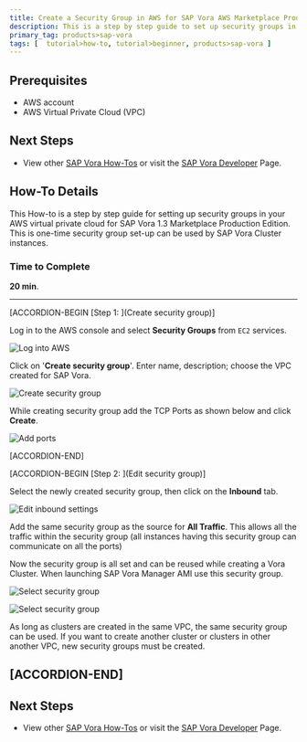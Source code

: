 ```yaml
---
title: Create a Security Group in AWS for SAP Vora AWS Marketplace Production Edition
description: This is a step by step guide to set up security groups in your AWS virtual private cloud for SAP Vora 1.3.
primary_tag: products>sap-vora
tags: [  tutorial>how-to, tutorial>beginner, products>sap-vora ]
---
```

## Prerequisites  
 - AWS account
 - AWS Virtual Private Cloud (VPC)

## Next Steps
 - View other [SAP Vora How-Tos](https://www.sap.com/developer/tutorial-navigator.how-to.html?tag=products:data-management/sap-hana-vora) or visit the [SAP Vora Developer](https://www.sap.com/developer/topics/vora.html) Page.


## How-To Details
This How-to is a step by step guide for setting up security groups in your AWS virtual private cloud for SAP Vora 1.3 Marketplace Production Edition. This is one-time security group set-up can be used by SAP Vora Cluster instances.

### Time to Complete
**20 min**.

---

[ACCORDION-BEGIN [Step 1: ](Create security group)]

Log in to the AWS console and select **Security Groups** from `EC2` services.

![Log into AWS](security-picture1.png)

Click on '**Create security group**'. Enter name, description; choose the VPC created for SAP Vora.

![Create security group](security-picture2.png)

While creating security group add the TCP Ports as shown below and click **Create**.

![Add ports](security-picture3.png)



[ACCORDION-END]


[ACCORDION-BEGIN [Step 2: ](Edit security group)]

Select the newly created security group, then click on the **Inbound** tab.

![Edit inbound settings](security-picture4.png)

Add the same security group as the source for **All Traffic**. This allows all the traffic within the security group (all instances having this security group can communicate on all the ports)

Now the security group is all set and can be reused while creating a Vora Cluster. When launching SAP Vora Manager AMI use this security group.

![Select security group](security-picture5.png)

![Select security group](security-picture6.png)


As long as clusters are created in the same VPC, the same security group can be used. If you want to create another cluster or clusters in other another VPC, new security groups must be created.


[ACCORDION-END]
---


## Next Steps
 - View other [SAP Vora How-Tos](https://www.sap.com/developer/tutorial-navigator.how-to.html?tag=products:data-management/sap-hana-vora) or visit the [SAP Vora Developer](https://www.sap.com/developer/topics/vora.html) Page.
